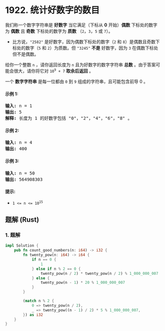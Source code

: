 # 1922. 统计好数字的数目
我们称一个数字字符串是 **好数字** 当它满足（下标从 **0** 开始）**偶数** 下标处的数字为 **偶数** 且 **奇数** 下标处的数字为 **质数** （`2`，`3`，`5` 或 `7`）。

* 比方说，`"2582"` 是好数字，因为偶数下标处的数字（`2` 和 `8`）是偶数且奇数下标处的数字（`5` 和 `2`）为质数。但 `"3245"` **不是** 好数字，因为 `3` 在偶数下标处但不是偶数。

给你一个整数 `n` ，请你返回长度为 `n` 且为好数字的数字字符串 **总数** 。由于答案可能会很大，请你将它对 <code>10<sup>9</sup> + 7</code> **取余后返回** 。

一个 **数字字符串** 是每一位都由 `0` 到 `9` 组成的字符串，且可能包含前导 0 。

#### 示例 1:
<pre>
<strong>输入:</strong> n = 1
<strong>输出:</strong> 5
<strong>解释:</strong> 长度为 1 的好数字包括 "0"，"2"，"4"，"6"，"8" 。
</pre>

#### 示例 2:
<pre>
<strong>输入:</strong> n = 4
<strong>输出:</strong> 400
</pre>

#### 示例 3:
<pre>
<strong>输入:</strong> n = 50
<strong>输出:</strong> 564908303
</pre>

#### 提示:
* <code>1 <= n <= 10<sup>15</sup></code>

## 题解 (Rust)

### 1. 题解
```Rust
impl Solution {
    pub fn count_good_numbers(n: i64) -> i32 {
        fn twenty_pow(n: i64) -> i64 {
            if n == 0 {
                1
            } else if n % 2 == 0 {
                twenty_pow(n / 2) * twenty_pow(n / 2) % 1_000_000_007
            } else {
                twenty_pow(n - 1) * 20 % 1_000_000_007
            }
        }

        (match n % 2 {
            0 => twenty_pow(n / 2),
            _ => twenty_pow((n - 1) / 2) * 5 % 1_000_000_007,
        }) as i32
    }
}
```
